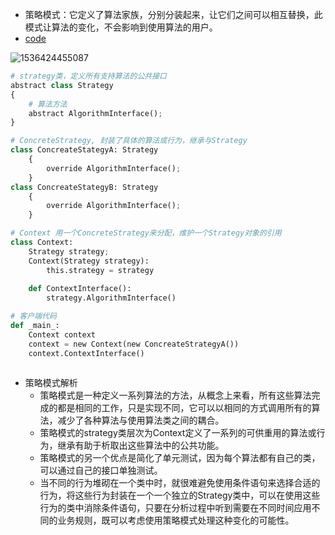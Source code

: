 * 策略模式：它定义了算法家族，分别分装起来，让它们之间可以相互替换，此模式让算法的变化，不会影响到使用算法的用户。
* [code](02.startegy.py)

![1536424455087](G:\AI\design_pattern\readme\strategy_structure)

```python
# strategy类，定义所有支持算法的公共接口
abstract class Strategy
{
    # 算法方法
    abstract AlgorithmInterface();
}

# ConcreteStrategy, 封装了具体的算法或行为，继承与Strategy
class ConcreateStategyA: Strategy
    {
        override AlgorithmInterface();
    }    
class ConcreateStategyB: Strategy
    {
        override AlgorithmInterface();
    }    

# Context 用一个ConcreteStrategy来分配，维护一个Strategy对象的引用
class Context:
    Strategy strategy;
    Context(Strategy strategy):
        this.strategy = strategy
    
    def ContextInterface():
        strategy.AlgorithmInterface()
```

```python
# 客户端代码
def _main_:
	Context context
	context = new Context(new ConcreateStrategyA())
	context.ContextInterface()
    
```

* 策略模式解析
  * 策略模式是一种定义一系列算法的方法，从概念上来看，所有这些算法完成的都是相同的工作，只是实现不同，它可以以相同的方式调用所有的算法，减少了各种算法与使用算法类之间的耦合。
  * 策略模式的strategy类层次为Context定义了一系列的可供重用的算法或行为，继承有助于析取出这些算法中的公共功能。
  * 策略模式的另一个优点是简化了单元测试，因为每个算法都有自己的类，可以通过自己的接口单独测试。
  * 当不同的行为堆砌在一个类中时，就很难避免使用条件语句来选择合适的行为，将这些行为封装在一个一个独立的Strategy类中，可以在使用这些行为的类中消除条件语句，只要在分析过程中听到需要在不同时间应用不同的业务规则，既可以考虑使用策略模式处理这种变化的可能性。